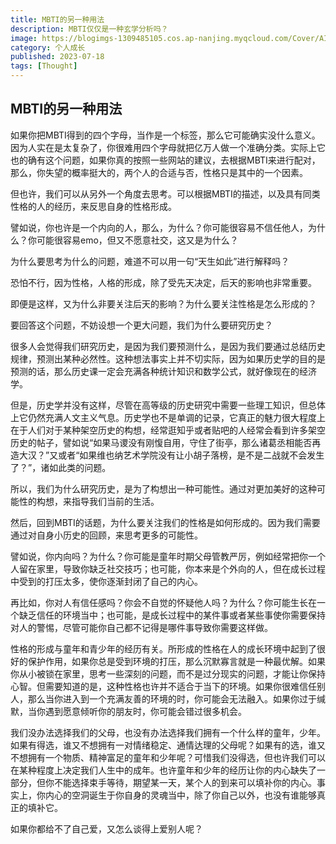 ```yaml
---
title: MBTI的另一种用法
description: MBTI仅仅是一种玄学分析吗？
image: https://blogimgs-1309485105.cos.ap-nanjing.myqcloud.com/Cover/AI/wolf-1.png
category: 个人成长
published: 2023-07-18
tags: [Thought]
---
```


## MBTI的另一种用法

如果你把MBTI得到的四个字母，当作是一个标签，那么它可能确实没什么意义。因为人实在是太复杂了，你很难用四个字母就把亿万人做一个准确分类。实际上它也的确有这个问题，如果你真的按照一些网站的建议，去根据MBTI来进行配对，那么，你失望的概率挺大的，两个人的合适与否，性格只是其中的一个因素。

但也许，我们可以从另外一个角度去思考。可以根据MBTI的描述，以及具有同类性格的人的经历，来反思自身的性格形成。

譬如说，你也许是一个内向的人，那么，为什么？你可能很容易不信任他人，为什么？你可能很容易emo，但又不愿意社交，这又是为什么？

为什么要思考为什么的问题，难道不可以用一句“天生如此”进行解释吗？

恐怕不行，因为性格，人格的形成，除了受先天决定，后天的影响也非常重要。

即便是这样，又为什么非要关注后天的影响？为什么要关注性格是怎么形成的？

要回答这个问题，不妨设想一个更大问题，我们为什么要研究历史？

很多人会觉得我们研究历史，是因为我们要预测什么，是因为我们要通过总结历史规律，预测出某种必然性。这种想法事实上并不切实际，因为如果历史学的目的是预测的话，那么历史课一定会充满各种统计知识和数学公式，就好像现在的经济学。

但是，历史学并没有这样，尽管在高等级的历史研究中需要一些理工知识，但总体上它仍然充满人文主义气息。历史学也不是单调的记录，它真正的魅力很大程度上在于人们对于某种架空历史的构想，经常逛知乎或者贴吧的人经常会看到许多架空历史的帖子，譬如说“如果马谡没有刚愎自用，守住了街亭，那么诸葛丞相能否再造大汉？”又或者“如果维也纳艺术学院没有让小胡子落榜，是不是二战就不会发生了？”，诸如此类的问题。

所以，我们为什么研究历史，是为了构想出一种可能性。通过对更加美好的这种可能性的构想，来指导我们当前的生活。

然后，回到MBTI的话题，为什么要关注我们的性格是如何形成的。因为我们需要通过对自身小历史的回顾，来思考更多的可能性。

譬如说，你内向吗？为什么？你可能是童年时期父母管教严厉，例如经常把你一个人留在家里，导致你缺乏社交技巧；也可能，你本来是个外向的人，但在成长过程中受到的打压太多，使你逐渐封闭了自己的内心。

再比如，你对人有信任感吗？你会不自觉的怀疑他人吗？为什么？你可能生长在一个缺乏信任的环境当中；也可能，是成长过程中的某件事或者某些事使你需要保持对人的警惕，尽管可能你自己都不记得是哪件事导致你需要这样做。

性格的形成与童年和青少年的经历有关。所形成的性格在人的成长环境中起到了很好的保护作用，如果你总是受到环境的打压，那么沉默寡言就是一种最优解。如果你从小被锁在家里，思考一些深刻的问题，而不是过分现实的问题，才能让你保持心智。但需要知道的是，这种性格也许并不适合于当下的环境。如果你很难信任别人，那么当你进入到一个充满友善的环境的时，你可能会无法融入。如果你过于缄默，当你遇到愿意倾听你的朋友时，你可能会错过很多机会。

我们没办法选择我们的父母，也没有办法选择我们拥有一个什么样的童年，少年。如果有得选，谁又不想拥有一对情绪稳定、通情达理的父母呢？如果有的选，谁又不想拥有一个物质、精神富足的童年和少年呢？可惜我们没得选，但也许我们可以在某种程度上决定我们人生中的成年。也许童年和少年的经历让你的内心缺失了一部分，但你不能选择束手等待，期望某一天，某个人的到来可以填补你的内心。事实上，你内心的空洞诞生于你自身的灵魂当中，除了你自己以外，也没有谁能够真正的填补它。

如果你都给不了自己爱，又怎么谈得上爱别人呢？
